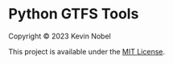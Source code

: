 # Python GTFS Tools

Copyright &copy; 2023 Kevin Nobel

This project is available under the [MIT License](LICENSE).
